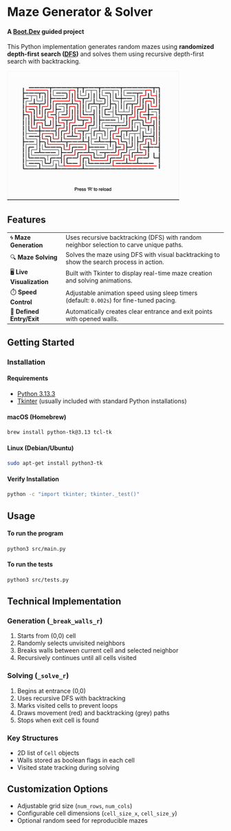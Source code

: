 # Maze Generator & Solver
#### A [Boot.Dev](https://boot.dev "boot.dev") guided project
This Python implementation generates random mazes using **randomized depth-first search ([DFS](https://en.wikipedia.org/wiki/Depth-first_search "Wikipedia - Depth First Search"))** and solves them using recursive depth-first search with backtracking.

![Maze Generation Demo](./images/output.gif)
## Features

|                       |                          |
|-----------------------|--------------------------|
| 🌀 **Maze Generation**  | Uses recursive backtracking (DFS) with random neighbor selection to carve unique paths. |
| 🔍 **Maze Solving**      | Solves the maze using DFS with visual backtracking to show the search process in action. |
| 🖥️ **Live Visualization** | Built with Tkinter to display real-time maze creation and solving animations. |
| ⏱️ **Speed Control**      | Adjustable animation speed using sleep timers (default: `0.002s`) for fine-tuned pacing. |
| 🚪 **Defined Entry/Exit** | Automatically creates clear entrance and exit points with opened walls. |

## Getting Started
### Installation
#### Requirements
- [Python 3.13.3](https://www.python.org/downloads/)
- [Tkinter](https://docs.python.org/3/library/tkinter.html) (usually included with standard Python installations)
#### macOS (Homebrew)
```bash
brew install python-tk@3.13 tcl-tk 
```

#### Linux (Debian/Ubuntu)
```bash
sudo apt-get install python3-tk 
```
#### Verify Installation

``` bash
python -c "import tkinter; tkinter._test()"
```

## Usage
#### To run the program

``` bash
python3 src/main.py
```
#### To run the tests
``` bash
python3 src/tests.py
```
## Technical Implementation
### Generation (`_break_walls_r`)
1. Starts from (0,0) cell
2. Randomly selects unvisited neighbors
3. Breaks walls between current cell and selected neighbor
4. Recursively continues until all cells visited
### Solving (`_solve_r`)
1. Begins at entrance (0,0)
2. Uses recursive DFS with backtracking
3. Marks visited cells to prevent loops
4. Draws movement (red) and backtracking (grey) paths
5. Stops when exit cell is found
### Key Structures
- 2D list of `Cell` objects
- Walls stored as boolean flags in each cell
- Visited state tracking during solving
## Customization Options
- Adjustable grid size (`num_rows`, `num_cols`)
- Configurable cell dimensions (`cell_size_x`, `cell_size_y`)
- Optional random seed for reproducible mazes
